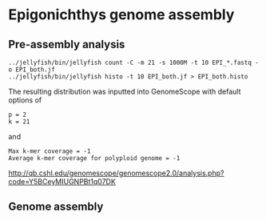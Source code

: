 
# Epigonichthys genome assembly

## Pre-assembly analysis

```
../jellyfish/bin/jellyfish count -C -m 21 -s 1000M -t 10 EPI_*.fastq -o EPI_both.jf
../jellyfish/bin/jellyfish histo -t 10 EPI_both.jf > EPI_both.histo
```

The resulting distribution was inputted into GenomeScope with default options of 

```
p = 2
k = 21
```
and
```
Max k-mer coverage = -1
Average k-mer coverage for polyploid genome = -1
```
http://qb.cshl.edu/genomescope/genomescope2.0/analysis.php?code=Y5BCeyMIUGNPBt1q07DK

## Genome assembly

```

```
